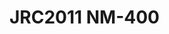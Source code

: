 # JRC2011 NM-400
<a name="material" />
<script type="application/ld+json">

  {
    "@context": "https://schema.org/",
    "@type": "ChemicalSubstance",
    "http://purl.org/dc/terms/conformsTo":
      {
        "@type": "CreativeWork",
        "@id": "https://bioschemas.org/profiles/ChemicalSubstance/0.4-RELEASE/"
      },
    "@id": "https://egonw.github.io/nanowiki/nanowiki358.html#material",
    "name": "JRC2011 NM-400",
    "sameAs: "http://127.0.0.1/mediawiki/index.php/Special:URIResolver/JRC2011_NM-2D400"
  }
</script>

